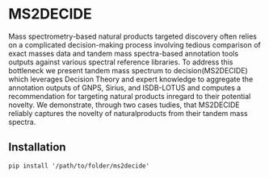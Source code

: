 # MS2DECIDE

Mass spectrometry-based natural products targeted discovery often relies on a complicated decision-making process involving tedious comparison of exact masses data and tandem mass spectra-based annotation tools outputs against various spectral reference libraries.
To address this bottleneck we present tandem mass spectrum to decision(MS2DECIDE) which leverages Decision Theory and expert knowledge to aggregate the annotation outputs of GNPS, Sirius, and ISDB-LOTUS and computes a recommendation for targeting natural products inregard to their potential novelty. We demonstrate, through two cases tudies, that MS2DECIDE reliably captures the novelty of naturalproducts from their tandem mass spectra.

## Installation
 
```console
pip install '/path/to/folder/ms2decide'
```
